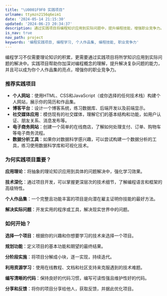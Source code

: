 ```yaml
---
title: "\U0001F9F0 实践项目"
urlname: ttymzn2156q6eim1
date: '2024-05-14 21:15:30'
updated: '2024-06-23 20:34:37'
description: 通过实践项目将编程知识应用到实际问题中，提升编程技能，增强职业竞争力。推荐个人网站、博客平台、社交媒体应用、电子商务网站、数据分析工具等实践项目，帮助你加深对编程概念的理解。
is_nav: true
nav_path: project
keywords: '编程实践项目, 编程学习, 个人作品集, 编程技能, 职业竞争力'
---
```

编程学习不仅需要理论知识的积累，更需要通过实践项目将所学知识应用到实际问题的解决中。实践项目帮助你加深对编程概念的理解，提升解决复杂问题的能力，并且可以成为你个人作品集的亮点，增强你的职业竞争力。
### 推荐实践项目

-  **个人网站**：使用HTML、CSS和JavaScript（或你选择的任何技术栈）构建个人网站，展示你的简历和作品集。 
-  **博客平台**：设计一个博客系统，练习数据库、后端开发以及前端显示。 
-  **社交媒体应用**：模仿现有的社交媒体，理解它们的基本结构和功能，如用户认证、朋友关系、消息发布等。 
-  **电子商务网站**：创建一个简单的在线商店，了解如何处理支付、订单、购物车等电子商务流程。 
-  **数据分析工具**：如果你对数据科学感兴趣，可以尝试构建一个数据分析的工具，练习使用数据科学库和可视化技术。
### 为何实践项目重要？

**应用理论**：将抽象的理论知识应用到具体的问题解决中，强化学习效果。

**技术深化**：通过项目开发，可以掌握更深层次的技术细节，了解编程语言和框架的高级特性。

**个人作品集**：一个完整且功能丰富的项目是向潜在雇主证明你技能的最好方法。

**解决实际问题**：开发实用的程序或工具，解决现实世界中的问题。

### 如何开始？

**选择一个项目**：根据你的兴趣和你想要学习的技术来选择一个项目。

**规划功能**：定义项目的基本功能和期望的最终结果。

**分阶段实施**：将项目分解成小块，逐一实现，持续迭代。

**利用资源学习**：使用在线教程、文档和社区支持来克服遇到的技术难题。

**编写清晰的代码**：保持良好的代码习惯，编写可读性强且维护性好的代码。

**分享和反馈**：将你的项目分享给他人，获取反馈，并据此优化项目。
### 
